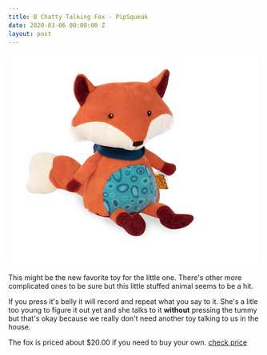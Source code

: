 ```yaml
---
title: B Chatty Talking Fox - PipSqueak
date: 2020-03-06 00:00:00 Z
layout: post
---
```


![talking fox](/images/talkingfox.png)

This might be the new favorite toy for the little one. There's other more complicated ones to be sure but this little stuffed animal seems to be a hit.

If you press it's belly it will record and repeat what you say to it. She's a litle too young to figure it out yet and she talks to it **without** pressing the tummy but that's okay because we really don't need another toy talking to us in the house.

The fox is priced about $20.00 if you need to buy your own. [check price](https://amzn.to/2wwbchZ)

